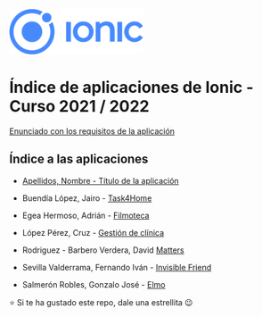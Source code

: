 <img width="240px" src="ionic.png">

# Índice de aplicaciones de Ionic - Curso 2021 / 2022

[Enunciado con los requisitos de la aplicación](trabajo_ionic_v5.pdf)

## Índice a las aplicaciones

* [Apellidos, Nombre - Título de la aplicación](#)

* Buendía López, Jairo - [Task4Home](https://github.com/jairobuendia/task4home)
* Egea Hermoso, Adrián - [Filmoteca](https://github.com/AdrianEgeaHermoso/filmotecaApp)
* López Pérez, Cruz - [Gestión de clínica](https://github.com/mcruzlp/ClinicaNiloIonicApp)
* Rodriguez - Barbero Verdera, David [Matters](https://github.com/Davidrbv/Matters)
* Sevilla Valderrama, Fernando Iván - [Invisible Friend](https://github.com/feseva/invisibleFriendApp)
* Salmerón Robles, Gonzalo José - [Elmo](https://github.com/gonzalosalmeron/elmoApp)



:star: Si te ha gustado este repo, dale una estrellita :wink:
